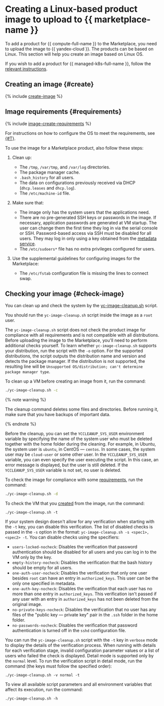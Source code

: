 # Creating a Linux-based product image to upload to {{ marketplace-name }}

To add a product for {{ compute-full-name }} to the Marketplace, you need to upload the image to {{ yandex-cloud }}. The products can be based on Linux. This section will help you create an image based on Linux OS.

If you wish to add a product for {{ managed-k8s-full-name }}, follow the [relevant instructions](create-container.md).

## Creating an image {#create}

{% include [create-image](../../_includes/marketplace/image.md) %}

## Image requirements {#requirements}

{% include [image-create-requirements](../../_includes/compute/image-create-requirements.md) %}

For instructions on how to configure the OS to meet the requirements, see [{#T}](../../compute/operations/image-create/custom-image.md).

To use the image for a Marketplace product, also follow these steps:
1. Clean up:
   * The `/tmp`, `/var/tmp`, and `/var/log` directories.
   * The package manager cache.
   * `.bash_history` for all users.
   * The data on configurations previously received via DHCP (`dhcp.leases` and `dhcp.log`).
   * The `/etc/machine-id` file.

1. Make sure that:
   * The image only has the system users that the applications need.
   * There are no pre-generated SSH keys or passwords in the image. If necessary, application passwords are generated at VM startup. The user can change them the first time they log in via the serial console or SSH. Password-based access via SSH must be disabled for all users. They may log in only using a key obtained from the [metadata service](../../compute/operations/vm-info/get-info.md#inside-instance).
   * The `/etc/sudoers*` file has no extra privileges configured for users.

1. Use the supplemental guidelines for configuring images for the Marketplace:
   * The `/etc/fstab` configuration file is missing the lines to connect swap.

## Checking your image {#check-image}

You can clean up and check the system by the [yc-image-cleanup.sh](https://github.com/yandex-cloud/examples/blob/master/products-prepare/linux/yc-image-cleanup.sh) script.

You should run the `yc-image-cleanup.sh` script inside the image as a `root` user.

The `yc-image-cleanup.sh` script does not check the product image for compliance with all requirements and is not compatible with all distributions. Before uploading the image to the Marketplace, you'll need to perform additional checks yourself. To learn whether `yc-image-cleanup.sh` supports your distribution, run the script with the `-o` option. For the supported distributions, the script outputs the distribution name and version and detects the package manager. If the distribution is not supported, the resulting line will be `Unsupported OS/distribution; can't determine package manager type`.

To clean up a VM before creating an image from it, run the command:

```bash
./yc-image-cleanup.sh -c
```

{% note warning %}

The cleanup command deletes some files and directories. Before running it, make sure that you have backups of important data.

{% endnote %}

Before the cleanup, you can set the `YCCLEANUP_SYS_USER` environment variable by specifying the name of the system user who must be deleted together with the home folder during the cleaning. For example, in Ubuntu, the system user is `ubuntu`, in CentOS — `centos`. In some cases, the system user may be `cloud-user` or some other user. In the `YCCLEANUP_SYS_USER` variable, you can even specify the user executing the script. In this case, an error message is displayed, but the user is still deleted. If the `YCCLEANUP_SYS_USER` variable is not set, no user is deleted.

To check the image for compliance with some [requirements](#requirements), run the command:

```bash
./yc-image-cleanup.sh -d
```

To check the VM that you [created](../../compute/operations/image-create/upload.md#create-vm-from-user-image) from the image, run the command:

```
./yc-image-cleanup.sh -t
```

If your system design doesn't allow for any verification when starting with the `-t` key, you can disable this verification. The list of disabled checks is passed in the `-s` option in the format: `yc-image-cleanup.sh -s <spec1>,<spec2> -t`. You can disable checks using the specifiers:

* `users-locked-nocheck`: Disables the verification that password authentication should be disabled for all users and you can log in to the VM only by the key.
* `empty-history-nocheck`: Disables the verification that the bash history should be empty for all users.
* `one-auth-user-nocheck`: Disables the verification that only one user besides `root` can have an entry in `authorized_keys`. This user can be the only one specified in metadata.
* `one-auth-key-nocheck`: Disables the verification that each user has no more than one entry in `authorized_keys`. This verification isn't passed if any user with an entry in `authorized_keys` has not been deleted from the original image.
* `no-private-keys-nocheck`: Disables the verification that no user has any files of the "public key — private key" pair in the `.ssh` folder in the home folder.
* `no-passwords-nocheck`: Disables the verification that password authentication is turned off in the `sshd` configuration file.

You can run the `yc-image-cleanup.sh` script with the `-t` key in `verbose` mode to display the details of the verification process. When running with details for each verification stage, invalid configuration parameter values or a list of users who failed the check is displayed. Detail mode is supported only by the `normal` level. To run the verification script in detail mode, run the command (the keys must follow the specified order):

```
./yc-image-cleanup.sh -v normal -t
```

To view all available script parameters and all environment variables that affect its execution, run the command:

```
./yc-image-cleanup.sh -h
```
